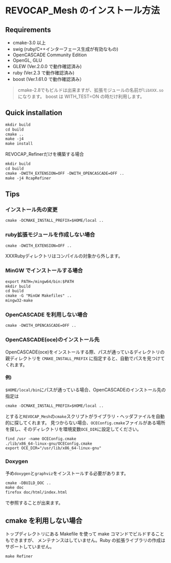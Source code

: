 # REVOCAP_Mesh のインストール方法

## Requirements

- cmake-3.0 以上
- swig (ruby/C++インターフェース生成が有効なもの)
- OpenCASCADE Community Edition
- OpenGL, GLU
- GLEW (Ver.2.0.0 で動作確認済み)
- ruby (Ver.2.3 で動作確認済み)
- boost (Ver.1.61.0 で動作確認済み）

> cmake-2.8でもビルドは出来ますが、拡張モジュールの名前が`libXXX.so`になります。
> boost は WITH_TEST=ON の時だけ利用します。

## Quick installation

```txt
mkdir build
cd build
cmake ..
make -j4
make install
```

REVOCAP_Refinerだけを構築する場合

```txt
mkdir build
cd build
cmake -DWITH_EXTENSION=OFF -DWITH_OPENCASCADE=OFF ..
make -j4 RcapRefiner
```

## Tips

### インストール先の変更

```txt
cmake -DCMAKE_INSTALL_PREFIX=$HOME/local ..
```

### ruby拡張モジュールを作成しない場合

```txt
cmake -DWITH_EXTENSION=OFF ..
```

XXXRubyディレクトリはコンパイルの対象から外します。

### MinGW でインストールする場合

```txt
export PATH=/mingw64/bin:$PATH
mkdir build
cd build
cmake -G "MinGW Makefiles" ..
mingw32-make
```

### OpenCASCADE を利用しない場合

```txt
cmake -DWITH_OPENCASCADE=OFF ..
```

### OpenCASCADE(oce)のインストール先

OpenCASCADE(oce)をインストールする際、パスが通っているディレクトリの親ディレクトリを `CMAKE_INSTALL_PREFIX` に指定すると、自動でパスを見つけてくれます。

#### 例)

`$HOME/local/bin`にパスが通っている場合、OpenCASCADEのインストール先の指定は

```txt
cmake -DCMAKE_INSTALL_PREFIX=$HOME/local ..
```

とすると`REVOCAP_Mesh`の`cmake`スクリプトがライブラリ・ヘッダファイルを自動的に探してくれます。
見つからない場合、`OCEConfig.cmake`ファイルがある場所を探し、そのディレクトリを環境変数`OCE_DIR`に設定してください。

```txt
find /usr -name OCEConfig.cmake
./lib/x86_64-linux-gnu/OCEConfig.cmake
export OCE_DIR="/usr/lib/x86_64-linux-gnu"
```

### Doxygen

予め`doxygen`と`graphviz`をインストールする必要があります。

```txt
cmake -DBUILD_DOC ..
make doc
firefox doc/html/index.html
```

で参照することが出来ます。

## cmake を利用しない場合

トップディレクトリにある Makefile を使って make コマンドでビルドすることもできますが、
メンテナンスはしていません。Ruby の拡張ライブラリの作成はサポートしていません。

```txt
make Refiner
```